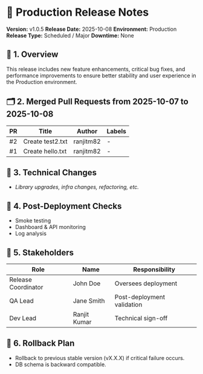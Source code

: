 # 🚀 Production Release Notes
**Version:** v1.0.5
**Release Date:** 2025-10-08
**Environment:** Production
**Release Type:** Scheduled / Major
**Downtime:** None

## 🧭 1. Overview
This release includes new feature enhancements, critical bug fixes, and performance improvements to ensure better stability and user experience in the Production environment.

## 🗂️ 2. Merged Pull Requests from 2025-10-07 to 2025-10-08
| PR | Title | Author | Labels |
|----|-------|--------|--------|
| #2 | Create test2.txt | ranjitm82 | - |
| #1 | Create hello.txt | ranjitm82 | - |

## 🧱 3. Technical Changes
- _Library upgrades, infra changes, refactoring, etc._

## 🧪 4. Post-Deployment Checks
- Smoke testing
- Dashboard & API monitoring
- Log analysis

## 🧍 5. Stakeholders
| Role | Name | Responsibility |
|------|------|----------------|
| Release Coordinator | John Doe | Oversees deployment |
| QA Lead | Jane Smith | Post-deployment validation |
| Dev Lead | Ranjit Kumar | Technical sign-off |

## 📝 6. Rollback Plan
- Rollback to previous stable version (vX.X.X) if critical failure occurs.
- DB schema is backward compatible.

